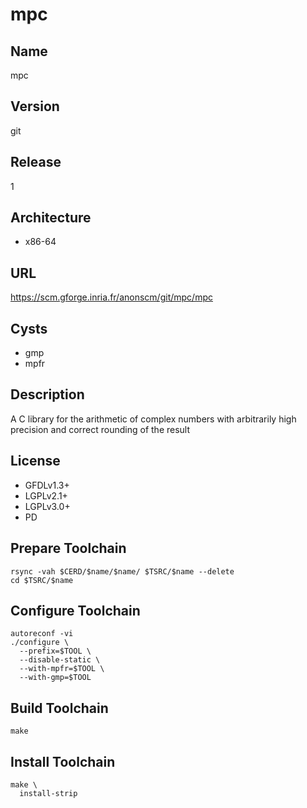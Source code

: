 # mpc

## Name
mpc

## Version
git

## Release
1

## Architecture
* x86-64

## URL
https://scm.gforge.inria.fr/anonscm/git/mpc/mpc

## Cysts
* gmp
* mpfr

## Description
A C library for the arithmetic of complex numbers with arbitrarily high
precision and correct rounding of the result

## License
* GFDLv1.3+
* LGPLv2.1+
* LGPLv3.0+
* PD

## Prepare Toolchain
```shell
rsync -vah $CERD/$name/$name/ $TSRC/$name --delete
cd $TSRC/$name
```

## Configure Toolchain
```shell
autoreconf -vi
./configure \
  --prefix=$TOOL \
  --disable-static \
  --with-mpfr=$TOOL \
  --with-gmp=$TOOL
```

## Build Toolchain
```shell
make
```

## Install Toolchain
```shell
make \
  install-strip
```
